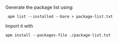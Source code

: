 Generate the package list using:

     apm list --installed --bare > package-list.txt

Import it with 

    apm install --packages-file ./package-list.txt
